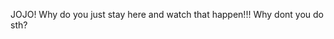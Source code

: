 JOJO! Why do you just stay here and watch that happen!!! Why dont you do sth?

<!---
JOJOjordan/JOJOjordan is a ✨ special ✨ repository because its `README.md` (this file) appears on your GitHub profile.
You can click the Preview link to take a look at your changes.
--->
